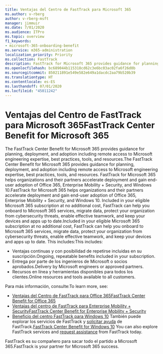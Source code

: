 ```yaml
---
title: Ventajas del Centro de FastTrack para Microsoft 365
ms.author: v-rberg
author: v-rberg-msft
manager: jimmuir
ms.date: 7/01/2020
ms.audience: ITPro
ms.topic: overview
f1_keywords:
- microsoft-365-onboarding-benefit
ms.service: m365-administration
localization_priority: Priority
ms.collection: FastTrack
description: FastTrack for Microsoft 365 provides guidance for planning, deployment and adoption including remote access to Microsoft engineering expertise, best practices, tools, and resources. FastTrack for Microsoft 365 helps organizations and their partners accelerate deployment and gain end-user adoption of Office 365, Windows 10, and Enterprise Mobility + Security.
ms.openlocfilehash: bc689044b115318cd62c3e6bc03ac02fa6f26d0b
ms.sourcegitcommit: 850211891e549e582e649a1dacdc2aa79b520b39
ms.translationtype: HT
ms.contentlocale: es-ES
ms.lasthandoff: 07/01/2020
ms.locfileid: "45011242"
---
```

# <a name="fasttrack-center-benefit-for-microsoft-365"></a><span data-ttu-id="f926f-104">Ventajas del Centro de FastTrack para Microsoft 365</span><span class="sxs-lookup"><span data-stu-id="f926f-104">FastTrack Center Benefit for Microsoft 365</span></span>

<span data-ttu-id="f926f-105">The FastTrack Center Benefit for Microsoft 365 provides guidance for planning, deployment, and adoption including remote access to Microsoft engineering expertise, best practices, tools, and resources.</span><span class="sxs-lookup"><span data-stu-id="f926f-105">The FastTrack Center Benefit for Microsoft 365 provides guidance for planning, deployment, and adoption including remote access to Microsoft engineering expertise, best practices, tools, and resources.</span></span> <span data-ttu-id="f926f-106">FastTrack for Microsoft 365 helps organizations and their partners accelerate deployment and gain end-user adoption of Office 365, Enterprise Mobility + Security, and Windows 10.</span><span class="sxs-lookup"><span data-stu-id="f926f-106">FastTrack for Microsoft 365 helps organizations and their partners accelerate deployment and gain end-user adoption of Office 365, Enterprise Mobility + Security, and Windows 10.</span></span> <span data-ttu-id="f926f-107">Included in your eligible Microsoft 365 subscription at no additional cost, FastTrack can help you onboard to Microsoft 365 services, migrate data, protect your organization from cybersecurity threats, enable effective teamwork, and keep your devices and apps up to date.</span><span class="sxs-lookup"><span data-stu-id="f926f-107">Included in your eligible Microsoft 365 subscription at no additional cost, FastTrack can help you onboard to Microsoft 365 services, migrate data, protect your organization from cybersecurity threats, enable effective teamwork, and keep your devices and apps up to date.</span></span> <span data-ttu-id="f926f-108">This includes:</span><span class="sxs-lookup"><span data-stu-id="f926f-108">This includes:</span></span>

- <span data-ttu-id="f926f-109">Ventajas continuas y con posibilidad de repetirse incluidas en su suscripción.</span><span class="sxs-lookup"><span data-stu-id="f926f-109">Ongoing, repeatable benefits included in your subscription.</span></span>
- <span data-ttu-id="f926f-110">Entrega por parte de los ingenieros de Microsoft o socios aprobados.</span><span class="sxs-lookup"><span data-stu-id="f926f-110">Delivery by Microsoft engineers or approved partners.</span></span>
- <span data-ttu-id="f926f-111">Recursos en línea y herramientas disponibles para todos los clientes.</span><span class="sxs-lookup"><span data-stu-id="f926f-111">Online resources and tools available to all customers.</span></span>
  
<span data-ttu-id="f926f-112">Para más información, consulte:</span><span class="sxs-lookup"><span data-stu-id="f926f-112">To learn more, see:</span></span>

- [<span data-ttu-id="f926f-113">Ventajas del Centro de FastTrack para Office 365</span><span class="sxs-lookup"><span data-stu-id="f926f-113">FastTrack Center Benefit for Office 365</span></span>](O365-fasttrack-benefit-for-office-365.md) 
- [<span data-ttu-id="f926f-114">Ventajas del centro de FastTrack para Enterprise Mobility + Security</span><span class="sxs-lookup"><span data-stu-id="f926f-114">FastTrack Center Benefit for Enterprise Mobility + Security</span></span>](EMS-fasttrack-benefit-for-EMS.md)
- <span data-ttu-id="f926f-115">[Beneficio del centro FastTrack para Windows 10](Win-10-fasttrack-benefit-for-Windows-10.md) También puede explorar los servicios de FastTrack y [solicitar ayuda](https://go.microsoft.com/fwlink/p/?LinkId=2003903) de FastTrack.</span><span class="sxs-lookup"><span data-stu-id="f926f-115">[FastTrack Center Benefit for Windows 10](Win-10-fasttrack-benefit-for-Windows-10.md) You can also explore FastTrack services and [request assistance](https://go.microsoft.com/fwlink/p/?LinkId=2003903) from FastTrack today.</span></span>

<span data-ttu-id="f926f-116">FastTrack es su compañero para sacar todo el partido a Microsoft 365.</span><span class="sxs-lookup"><span data-stu-id="f926f-116">FastTrack is your partner for Microsoft 365 success.</span></span>
  
